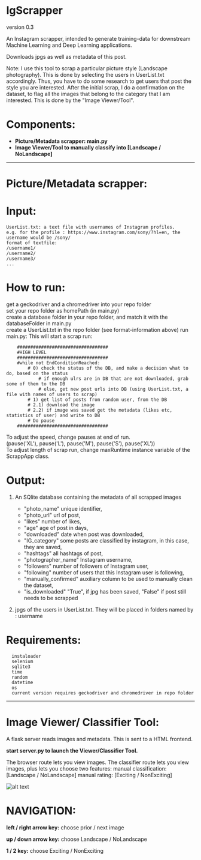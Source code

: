 # IgScrapper

version 0.3

An Instagram scrapper, intended to generate training-data for downstream Machine Learning and Deep Learning applications. 

Downloads jpgs as well as metadata of this post.

Note: I use this tool to scrap a particular picture style (Landscape photography). This is done by selecting the users in UserList.txt accordingly. Thus, you have to do some research to get users that post the style you are interested.
After the initial scrap, I do a confirmation on the dataset, to flag all the images that belong to the category that I am interested. 
This is done by the "Image Viewer/Tool".

# Components: 
*  **Picture/Metadata scrapper: main.py**
* **Image Viewer/Tool to manually classify into  [Landscape / NoLandscape]** 


----------------------------
# Picture/Metadata scrapper: 
# Input: 
    
    UserList.txt: a text file with usernames of Instagram profiles.
    e.g. for the profile : https://www.instagram.com/sony/?hl=en, the username would be /sony/  
    format of textfile:   
    /username1/  
    /username2/  
    /username3/  
    ...  
 <p>  
    
 # How to run:
 get a geckodriver and a chromedriver into your repo folder  
 set your repo folder as homePath (in main.py)  
 create a database folder in your repo folder, and match it with the databaseFolder in main.py  
 create a UserList.txt in the repo folder (see format-information above) 
 run main.py: This will start a scrap run:   
 
        ##################################
        #HIGH LEVEL
        ##################################
        #while not EndConditionReached:
            # 0) check the status of the DB, and make a decision what to do, based on the status
                # if enough ulrs are in DB that are not downloaded, grab some of them to the DB
                # else, get new post urls into DB (using UserList.txt, a file with names of users to scrap)
            # 1) get list of posts from random user, from the DB
            # 2.1) download the image
            # 2.2) if image was saved get the metadata (likes etc, statistics of user) and write to DB
            # Do pause
        ##################################
To adjust the speed, change pauses at end of run.   
(pause('XL'), pause('L'), pause('M'), pause('S'), pause('XL'))  
To adjust length of scrap run, change maxRuntime instance variable of the ScrappApp class.  

 
 # Output:
 
 1. An SQlite database containing the metadata of all scrapped images
 
	* "photo_name" unique identifier, 
	* "photo_url" url of post, 
	* "likes" number of likes, 
	* "age" age of post in days, 
	* "downloaded" date when post was downloaded,
	* "IG_category" some posts are classified by instagram, in this case, they are saved, 
	* "hashtags" all hashtags of post, 
	* "photographer_name" Instagram username, 
	* "followers" number of followers of Instagram user, 
	* "following" number of users that this Instagram user is following, 
	* "manually_confirmed" auxiliary column to be used to manually clean the dataset, 
	* "is_downloaded" "True", if jpg has been saved, "False" if post still needs to be scrapped

2. jpgs of the users in UserList.txt. They will be placed in folders named by : username
     
     
# Requirements:
      instaloader
      selenium 
      sqlite3
      time
      random
      datetime
      os
      current version requires geckodriver and chromedriver in repo folder
  
----------------------------


# Image Viewer/ Classifier Tool:

A flask server reads images and metadata. This is sent to a HTML frontend.

**start server.py to launch the Viewer/Classifier Tool.**

The browser route lets you view images.
The classifier route lets you view images, plus lets you choose two features: 
manual classification: [Landscape / NoLandscape] 
manual rating: [Exciting / NonExciting]

![alt text](classifier.png)


# NAVIGATION:

**left / right arrow key:** choose prior / next image

**up / down arrow key:** choose Landscape /  NoLandscape

**1 / 2 key:** choose Exciting / NonExciting



 
